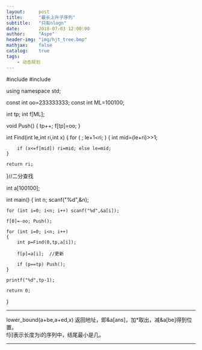 ```yaml
---
layout:     post
title:      "最长上升子序列"
subtitle:   "只有nlogn"
date:       2018-07-03 12:00:00
author:     "Aspe"
header-img: "img/hjt_tree.bmp"
mathjax:    false
catalog:    true
tags:
    - 动态规划
---
```


	
#include <iostream>
#include <cstdio>

using namespace std;

const int oo=233333333;
const int ML=100100;

int tp;
int f[ML];

void Push() { tp++; f[tp]=oo; }

int Find(int le,int ri,int x)
{
	for ( ; le+1<ri; )
	{
		int mid=(le+ri)>>1;
		
		if (x<=f[mid]) ri=mid; else le=mid; 
	}
	
	return ri;
}//二分查找
 
int a[100100];

int main()
{
	int n; scanf("%d",&n);
	
	for (int i=0; i<n; i++) scanf("%d",&a[i]);
	
	f[0]=-oo; Push();
	
	for (int i=0; i<n; i++)
	{
		int p=Find(0,tp,a[i]);
		
        f[p]=a[i];  //更新
		
		if (p==tp) Push();
	}
	
	printf("%d",tp-1);
	
	return 0;
}
	
---

lower_bound(a+be,a+ed,x) 返回地址，即&a[ans]，加*取出，减&a[be]得到位置。  
f[i]表示长度为i的序列中，结尾最小是几。  

---
